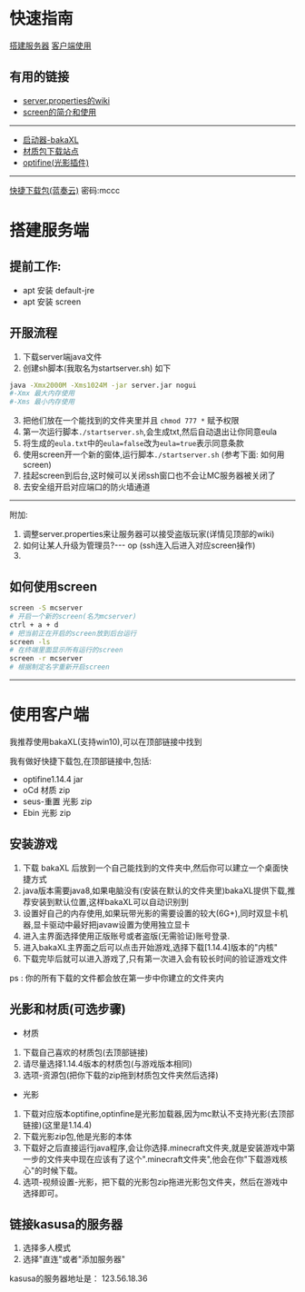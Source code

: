 # 快速指南
[搭建服务器](#搭建服务端)
[客户端使用](#使用客户端)
## 有用的链接
* [server.properties的wiki](https://minecraft-zh.gamepedia.com/index.php?title=Server.properties&variant=zh)
* [screen的简介和使用 ](https://www.cnblogs.com/quan-coder/p/9857883.html)
---
* [启动器-bakaXL](https://www.bakaxl.com/)
* [材质包下载站点](https://www.curseforge.com/minecraft/texture-packs)
* [optifine(光影插件)](https://optifine.net/home)

---
[快捷下载包(蓝奏云)](https://kasusa.lanzous.com/b00znhczi)  密码:mccc

# 搭建服务端

## 提前工作:
* apt 安装 default-jre
* apt 安装 screen

## 开服流程
1. 下载server端java文件
2. 创建sh脚本(我取名为startserver.sh) 如下
```sh
java -Xmx2000M -Xms1024M -jar server.jar nogui
#-Xmx 最大内存使用
#-Xms 最小内存使用
```
3. 把他们放在一个能找到的文件夹里并且 `chmod 777 *` 赋予权限
4. 第一次运行脚本`./startserver.sh`,会生成txt,然后自动退出让你同意eula
5. 将生成的`eula.txt`中的`eula=false`改为`eula=true`表示同意条款
6. 使用screen开一个新的窗体,运行脚本`./startserver.sh` (参考下面: 如何用screen)
7. 挂起screen到后台,这时候可以关闭ssh窗口也不会让MC服务器被关闭了
8. 去安全组开启对应端口的防火墙通道

---

附加: 
1. 调整server.properties来让服务器可以接受盗版玩家(详情见顶部的wiki)
2. 如何让某人升级为管理员?--- op <username> (ssh连入后进入对应screen操作)
3. 

## 如何使用screen
```sh
screen -S mcserver
# 开启一个新的screen(名为mcserver)
ctrl + a + d
# 把当前正在开启的screen放到后台运行
screen -ls
# 在终端里面显示所有运行的screen
screen -r mcserver
# 根据制定名字重新开启screen
```
---

# 使用客户端
我推荐使用bakaXL(支持win10),可以在顶部链接中找到

我有做好快捷下载包,在顶部链接中,包括:
* optifine1.14.4 jar
* oCd 材质 zip
* seus-重置 光影 zip
* Ebin 光影 zip

## 安装游戏
1. 下载 bakaXL 后放到一个自己能找到的文件夹中,然后你可以建立一个桌面快捷方式
2. java版本需要java8,如果电脑没有(安装在默认的文件夹里)bakaXL提供下载,推荐安装到默认位置,这样bakaXL可以自动识别到
3. 设置好自己的内存使用,如果玩带光影的需要设置的较大(6G+),同时双显卡机器,显卡驱动中最好把javaw设置为使用独立显卡
4. 进入主界面选择使用正版账号或者盗版(无需验证)账号登录.
5. 进入bakaXL主界面之后可以点击开始游戏,选择下载[1.14.4]版本的"内核"
6. 下载完毕后就可以进入游戏了,只有第一次进入会有较长时间的验证游戏文件

ps : 你的所有下载的文件都会放在第一步中你建立的文件夹内

## 光影和材质(可选步骤)
* 材质
1. 下载自己喜欢的材质包(去顶部链接)
2. 请尽量选择1.14.4版本的材质包(与游戏版本相同)
3. 选项-资源包(把你下载的zip拖到材质包文件夹然后选择)
* 光影
1. 下载对应版本optifine,optinfine是光影加载器,因为mc默认不支持光影(去顶部链接)(这里是1.14.4)
2. 下载光影zip包,他是光影的本体
3. 下载好之后直接运行java程序,会让你选择.minecraft文件夹,就是安装游戏中第一步的文件夹中现在应该有了这个".minecraft文件夹",他会在你"下载游戏核心"的时候下载。
4. 选项-视频设置-光影，把下载的光影包zip拖进光影包文件夹，然后在游戏中选择即可。

## 链接kasusa的服务器
1. 选择多人模式
2. 选择"直连"或者"添加服务器"

kasusa的服务器地址是： 123.56.18.36 






